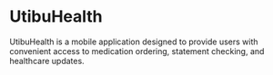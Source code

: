 # UtibuHealth
UtibuHealth is a mobile application designed to provide users with convenient access to medication ordering, statement checking, and healthcare updates. 

